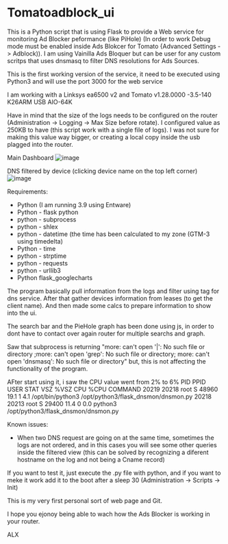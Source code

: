 # Tomatoadblock_ui
This is a Python script that is using Flask to provide a Web service for monitoring Ad Blocker peformance (like PiHole) (In order to work Debug mode must be enabled inside Ads Blokcer for Tomato {Advanced Settings -> Adblock)). I am using Vainilla Ads Bloquer but can be user for any custom scritps that uses dnsmasq to filter DNS resolutions for Ads Sources.

This is the first working version of the service, it need to be executed using Python3 and will use the port 3000 for the web service

I am working with a Linksys ea6500 v2 and Tomato v1.28.0000 -3.5-140 K26ARM USB AIO-64K

Have in mind that the size of the logs needs to be configured on the router (Administration -> Logging -> Max Size before rotate). I configured value as 250KB to have (this script work with a single file of logs). I was not sure for making this value way bigger, or creating a local copy inside the usb plagged into the router.

Main Dashboard
![image](https://user-images.githubusercontent.com/86429971/123705735-b4a13300-d83d-11eb-80d1-98f8ded74bdd.png)

DNS filtered by device (clicking device name on the top left corner)
![image](https://user-images.githubusercontent.com/86429971/123705993-0ea1f880-d83e-11eb-996a-227702f02752.png)

Requirements:
* Python (I am running 3.9 using Entware)
* Python -  flask python
* python -  subprocess
* python -  shlex
* python -  datetime (the time has been calculated to my zone (GTM-3 using timedelta)
* Python -  time
* python -  strptime
* python -  requests
* python -  urllib3
* Python flask_googlecharts

The program basically pull information from the logs and filter using tag for dns service. After that gather devices information from leases (to get the client name). And then made some calcs to prepare information to show into the ui.

The search bar and the PieHole graph has been done using js, in order to dont have to contact over again router for multiple searchs and graph.

Saw that subprocess is returning "more: can't open '|': No such file or directory ;more: can't open 'grep': No such file or directory; more: can't open 'dnsmasq': No such file or directory" but, this is not affecting the functionality of the program.

AFter start using it, i saw the CPU value went from 2% to 6%
  PID  PPID USER     STAT   VSZ %VSZ CPU %CPU COMMAND
20219 20218 root     S    48960 19.1   1  4.1 /opt/bin/python3 /opt/python3/flask_dnsmon/dnsmon.py
20218 20213 root     S    29400 11.4   0  0.0 python3 /opt/python3/flask_dnsmon/dnsmon.py


Known issues:
* When two DNS request are going on at the same time, sometimes the logs are not ordered, and in this cases you will see some other queries inside the filtered view (this can be solved by recognizing a diferent hostname on the log and not being a Cname record)

If you want to test it, just execute the .py file with python, and if you want to meke it work add it to the boot after a sleep 30 (Administration -> Scripts -> Init) 

This is my very first personal sort of web page and Git.

I hope you ejonoy being able to wach how the Ads Blocker is working in your router.

ALX


